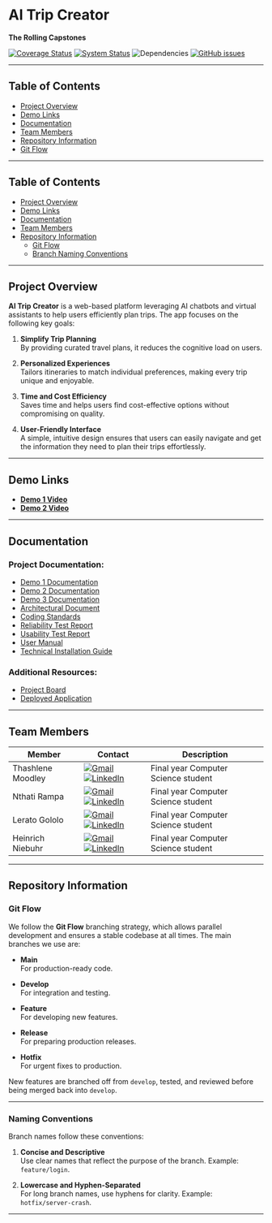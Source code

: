 # AI Trip Creator  
**The Rolling Capstones**


[![Coverage Status](https://coveralls.io/repos/github/COS301-SE-2024/AI-Trip-Creator/badge.svg?branch=main)](https://coveralls.io/github/COS301-SE-2024/AI-Trip-Creator?branch=main)  [![System Status](https://img.shields.io/pingpong/status/sp_0f00d195b8a2427c89a76dac4273cc99)](.pingpong.host/) ![Dependencies](https://img.shields.io/badge/dependencies-Up--to--date-brightgreen) [![GitHub issues](https://img.shields.io/github/issues/COS301-SE-2024/AI-Trip-Creator.svg)](https://github.com/COS301-SE-2024/AI-Trip-Creator/issues)

---
## Table of Contents
- [Project Overview](#project-overview)
- [Demo Links](#demo-links)
- [Documentation](#documentation)
- [Team Members](#team-members)
- [Repository Information](#repository-information)
- [Git Flow](#git-flow)


---
## Table of Contents
- [Project Overview](#project-overview)
- [Demo Links](#demo-links)
- [Documentation](#documentation)
- [Team Members](#team-members)
- [Repository Information](#repository-information)
    - [Git Flow](#git-flow)
    - [Branch Naming Conventions](#naming-conventions)

---

## Project Overview

**AI Trip Creator** is a web-based platform leveraging AI chatbots and virtual assistants to help users efficiently plan trips. The app focuses on the following key goals:

1. **Simplify Trip Planning**  
   By providing curated travel plans, it reduces the cognitive load on users.
   
2. **Personalized Experiences**  
   Tailors itineraries to match individual preferences, making every trip unique and enjoyable.
   
3. **Time and Cost Efficiency**  
   Saves time and helps users find cost-effective options without compromising on quality.
   
4. **User-Friendly Interface**  
   A simple, intuitive design ensures that users can easily navigate and get the information they need to plan their trips effortlessly.

---

## Demo Links

- **[Demo 1 Video]()**  
- **[Demo 2 Video]()**

---

## Documentation

### Project Documentation:

- [Demo 1 Documentation](https://docs.google.com/document/d/19L6aMWtfrBhs8b1KxlzUgDt6_VR9y-CtPlmndlVveJM/edit?usp=sharing)
- [Demo 2 Documentation](https://drive.google.com/drive/folders/1FdCSEWLEiCJMx1wZnsEbrxyj8pMCxOQv?usp=drive_link)
- [Demo 3 Documentation](https://docs.google.com/document/d/1WftryvZLKDnwDYBZSdE5w6eT0XxTaJnezaBwjwcu9R0/edit?usp=sharing)
- [Architectural Document](https://github.com/COS301-SE-2024/AI-Trip-Creator/blob/main/Architectural%20Document.pdf)
- [Coding Standards](https://github.com/COS301-SE-2024/AI-Trip-Creator/blob/main/Coding%20Standards.pdf)
- [Reliability Test Report](https://github.com/COS301-SE-2024/AI-Trip-Creator/blob/main/Reliability%20Test%20Report.pdf)
- [Usability Test Report](https://github.com/COS301-SE-2024/AI-Trip-Creator/blob/main/Usability%20Test%20Report.pdf)
- [User Manual](https://github.com/COS301-SE-2024/AI-Trip-Creator/blob/main/User%20manual.pdf)
- [Technical Installation Guide](https://github.com/COS301-SE-2024/AI-Trip-Creator/blob/Documentation/Technical_installation.pdf)

### Additional Resources:
- [Project Board](https://github.com/orgs/COS301-SE-2024/projects/110)
- [Deployed Application](https://ai-trip-creator.web.app/)

---

## Team Members

| Member               | Contact                                                                                 | Description                          |
|----------------------|-----------------------------------------------------------------------------------------|--------------------------------------|
| Thashlene Moodley     | <a href="mailto:u22628721@tuks.co.za" target="_blank"><img src="https://skillicons.dev/icons?i=gmail" alt="Gmail"></a> <a href="https://www.linkedin.com/in/ThashleneMoodley" target="_blank"><img src="https://skillicons.dev/icons?i=linkedin" alt="LinkedIn"></a> | Final year Computer Science student |
| Nthati Rampa          | <a href="mailto:u20475102@tuks.co.za" target="_blank"><img src="https://skillicons.dev/icons?i=gmail" alt="Gmail"></a> <a href="https://www.linkedin.com/in/nthati-rampa-920589294/" target="_blank"><img src="https://skillicons.dev/icons?i=linkedin" alt="LinkedIn"></a> | Final year Computer Science student |
| Lerato Gololo         | <a href="mailto:u20533463@tuks.co.za" target="_blank"><img src="https://skillicons.dev/icons?i=gmail" alt="Gmail"></a> <a href="https://www.linkedin.com/in/lerato-gololo-006524247/" target="_blank"><img src="https://skillicons.dev/icons?i=linkedin" alt="LinkedIn"></a> | Final year Computer Science student |
| Heinrich Niebuhr      | <a href="mailto:u22555855@tuks.co.za" target="_blank"><img src="https://skillicons.dev/icons?i=gmail" alt="Gmail"></a> <a href="https://www.linkedin.com/in/heinrich-niebuhr-468982302/" target="_blank"><img src="https://skillicons.dev/icons?i=linkedin" alt="LinkedIn"></a> | Final year Computer Science student |

---

## Repository Information

### Git Flow

We follow the **Git Flow** branching strategy, which allows parallel development and ensures a stable codebase at all times. The main branches we use are:

- **Main**  
  For production-ready code.
  
- **Develop**  
  For integration and testing.
  
- **Feature**  
  For developing new features.
  
- **Release**  
  For preparing production releases.
  
- **Hotfix**  
  For urgent fixes to production.

New features are branched off from `develop`, tested, and reviewed before being merged back into `develop`.

---

### Naming Conventions

Branch names follow these conventions:

1. **Concise and Descriptive**  
   Use clear names that reflect the purpose of the branch. Example: `feature/login`.
   
2. **Lowercase and Hyphen-Separated**  
   For long branch names, use hyphens for clarity. Example: `hotfix/server-crash`.

---

